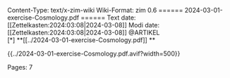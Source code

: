 Content-Type: text/x-zim-wiki
Wiki-Format: zim 0.6
====== 2024-03-01-exercise-Cosmology.pdf ======
Text date: [[Zettelkasten:2024:03:08|2024-03-08]] Modi date: [[Zettelkasten:2024:03:08|2024-03-08]]
@ARTIKEL  
[*] **[[../2024-03-01-exercise-Cosmology.pdf]] **



{{../2024-03-01-exercise-Cosmology.pdf.avif?width=500}}

Pages:           7


